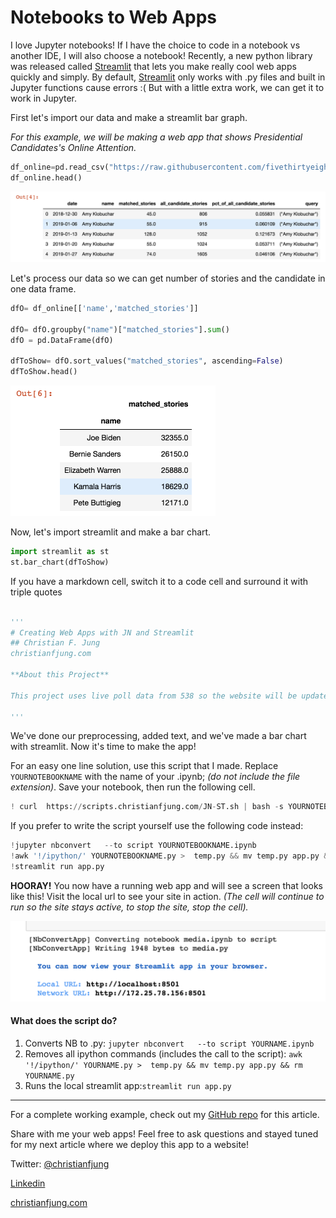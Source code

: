 # Notebooks to Web Apps

I love Jupyter notebooks!  If I have the choice to code in a notebook vs another IDE, I will also choose a notebook! Recently, a new python library was released called [Streamlit](https://www.streamlit.io/) that lets you make really cool web apps quickly and simply.  By default, [Streamlit](https://www.streamlit.io/) only works with .py files and built in Jupyter functions cause errors :(  But with a little extra work, we can get it to work  in Jupyter. 



First let's import our data and make a streamlit bar graph. 

*For this example, we will be making a web app that shows Presidential Candidates's Online Attention.*

```python
df_online=pd.read_csv("https://raw.githubusercontent.com/fivethirtyeight/data/master/media-mentions-2020/online_weekly.csv")
df_online.head()
```

![image-20200206142548639](article.assets/image-20200206142548639.png)

Let's process our data  so we can get number of stories and the candidate in one data frame. 

```python
dfO= df_online[['name','matched_stories']]

dfO= dfO.groupby("name")["matched_stories"].sum()
dfO = pd.DataFrame(dfO)

dfToShow= dfO.sort_values("matched_stories", ascending=False)
dfToShow.head()
```

<img src="article.assets/image-20200206142857331.png" alt="image-20200206142857331" style="zoom:50%;" />



Now, let's import streamlit and make a bar chart. 

```python
import streamlit as st
st.bar_chart(dfToShow)
```



If you have a markdown cell, switch it to a code cell and surround it with triple quotes 

```python

'''
# Creating Web Apps with JN and Streamlit
## Christian F. Jung
christianfjung.com

**About this Project** 

This project uses live poll data from 538 so the website will be update constantly!

'''
```



We've done our preprocessing, added text, and  we've made a bar chart with streamlit. Now it's time to make the app!



For an easy one line solution, use this script that I made. Replace `YOURNOTEBOOKNAME` with the name of your .ipynb; *(do not include the file extension)*. Save your notebook, then run the following cell. 

```python
! curl  https://scripts.christianfjung.com/JN-ST.sh | bash -s YOURNOTEBOOKNAME
```



If you prefer to write the script yourself use the following code instead:

```python
!jupyter nbconvert   --to script YOURNOTEBOOKNAME.ipynb
!awk '!/ipython/' YOURNOTEBOOKNAME.py >  temp.py && mv temp.py app.py && rm YOURNOTEBOOKNAME.py
!streamlit run app.py

```



**HOORAY!** You now have a running web app and will see a screen that looks like this! Visit the local url to see your site in action. *(The cell will continue to run so the site stays active, to stop the site, stop the cell).*

![image-20200206144336077](article.assets/image-20200206144336077.png)





#### What does the script do?

1. Converts NB to .py: `jupyter nbconvert   --to script YOURNAME.ipynb`
2. Removes all ipython commands (includes the call to the script):
   `awk '!/ipython/' YOURNAME.py >  temp.py && mv temp.py app.py && rm YOURNAME.py`
4. Runs the local streamlit app:`streamlit run app.py`



---

For a complete working example, check out my [GitHub repo](https://github.com/ChristianFJung/NotebookToWebApp) for this article. 

Share with me your web apps!  Feel free to ask questions and stayed tuned for my next article where we deploy this app to a website!

Twitter: [@christianfjung](http://twitter.christianfjung.com)

[Linkedin](https://www.linkedin.com/in/christianfjung/)

[christianfjung.com](http://christianfjung.com)


